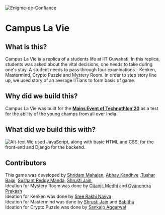 ![Enigme-de-Confiance](https://socialify.git.ci/vajjalavikram/Enigme-de-Confiance/image?font=Source%20Code%20Pro&forks=1&language=1&pattern=Circuit%20Board&stargazers=1&theme=Light)
# Campus La Vie

## What is this?
Campus La Vie is a replica of a students life at IIT Guwahati. In this replica, students was asked about the vital decisions, one needs to take during one's stay.
A student needs to pass through four examinations - Kenken, Mastermind, Crypto Puzzle and Mystery Room. In order to step story line up, we used story of an average IITians to form basis of game.  

## Why did we build this?
Campus La Vie was built for the [**Mains Event of Technothlon'20**](https://technothlon.techniche.org.in/mains) as a test for the ability of the young champs from all over India. 

## What did we build this with?
![Alt-text](https://i.ibb.co/N7wb0Gc/Untitled-design-1.png)
We used JavaScript, along with basic HTML and CSS, for the front-end and Django for the backend.

## Contributors
This game was developed by [Shridam Mahajan](https://github.com/shridam1207),  [Abhay Kandhve](https://github.com/KANDHVE950) ,[Tushar Bajaj](https://github.com/bajajtushar094), [Sushant Reddy Manda](https://github.com/SushanthReddyManda), [Shrusti Jain](https://github.com/debug-shush),
<br> 
Ideation for Mystery Room was done by [Gitanjit Medhi](https://github.com/Gitanjit) and [Gyanendra Prakash](https://github.com/Gyaniultimate)
<br>
Ideation for Kenken was done by [Sree Rakhi](https://github.com/sreerakhi9),[Navya](https://github.com/navyasri02)
<br>
Ideation for Mastermind was done by [Shrusti Jain](https://github.com/debug-shush) and [Babitha](https://github.com/babitha667)
<br>
Ideation for Crypto Puzzle was done by [Sankalp Aggarwal](https://github.com/agrawalsankalp)
 
 
